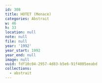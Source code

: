 ```yaml
---
id: 308
title: HOTET (Menace)
categories: Abstrait
w: 46
h: 33
location: null
note: null
file: null
year: '1992'
year_start: 1992
year_end: null
image: null
uuid: fdf10c04-2957-4d83-b5e6-91f4085eeabd
collections:
  - abstrait
---
```


